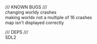 /// KNOWN BUGS ///   
changing worldy crashes  
making worldx not a multiple of 16 crashes  
map isn't displayed correctly  

/// DEPS ///  
SDL2  
